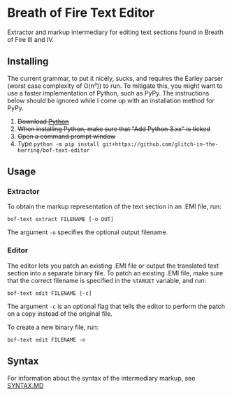 # Breath of Fire Text Editor
Extractor and markup intermediary for editing text sections found in Breath of Fire III and IV.

## Installing
The current grammar, to put it nicely, sucks, and requires the Earley parser (worst case complexity of O(n³)) to run. To mitigate this, you might want to use a faster implementation of Python, such as PyPy. The instructions below should be ignored while I come up with an installation method for PyPy.
1. ~~Download [Python](https://www.python.org/downloads/)~~
2. ~~When installing Python, make sure that "Add Python 3.xx" is ticked~~
3. ~~Open a command prompt window~~
4. Type `python -m pip install git+https://github.com/glitch-in-the-herring/bof-text-editor`

## Usage
### Extractor
To obtain the markup representation of the text section in an .EMI file, run:
```
bof-text extract FILENAME [-o OUT]
```
The argument `-o` specifies the optional output filename.

### Editor
The editor lets you patch an existing .EMI file or output the translated text section into a separate binary file. To patch an existing .EMI file, make sure that the correct filename is specified in the `%TARGET` variable, and run:

```
bof-text edit FILENAME [-c]
```
The argument `-c` is an optional flag that tells the editor to perform the patch on a copy instead of the original file.

To create a new binary file, run:
```
bof-text edit FILENAME -n
```

## Syntax
For information about the syntax of the intermediary markup, see [SYNTAX.MD](SYNTAX.MD)
